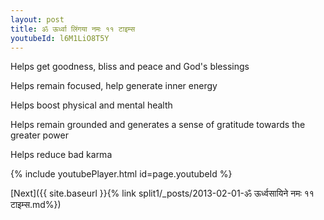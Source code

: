 ```yaml
---
layout: post
title: ॐ ऊर्ध्वा लिंगया नमः ११ टाइम्स
youtubeId: l6M1LiO8T5Y
---
```

 
 
Helps get goodness, bliss and peace and God's blessings
 
Helps remain focused, help generate inner energy 
 
Helps boost physical and mental health 
 
Helps remain grounded and generates a sense of gratitude towards the greater power 
 
Helps reduce bad karma
 
 
 
 


{% include youtubePlayer.html id=page.youtubeId %}
 
[Next]({{ site.baseurl }}{% link  split1/_posts/2013-02-01-ॐ ऊर्ध्वसायिने नमः ११ टाइम्स.md%})
 
